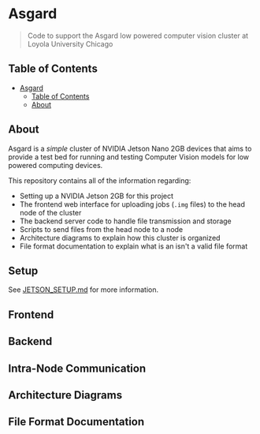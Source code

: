 # Asgard

> Code to support the Asgard low powered computer vision cluster at Loyola University Chicago

## Table of Contents

-   [Asgard](#asgard)
    -   [Table of Contents](#table-of-contents)
    -   [About](#about)

## About

Asgard is a _simple_ cluster of NVIDIA Jetson Nano 2GB devices that aims to provide a test bed for running and testing Computer Vision models for low powered computing devices.

This repository contains all of the information regarding:

-   Setting up a NVIDIA Jetson 2GB for this project
-   The frontend web interface for uploading jobs (`.img` files) to the head node of the cluster
-   The backend server code to handle file transmission and storage
-   Scripts to send files from the head node to a node
-   Architecture diagrams to explain how this cluster is organized
-   File format documentation to explain what is an isn't a valid file format

## Setup

See [JETSON_SETUP.md](JETSON_SETUP.md) for more information.

## Frontend

## Backend

## Intra-Node Communication

## Architecture Diagrams

## File Format Documentation
